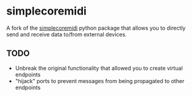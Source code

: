 simplecoremidi
==============

A fork of the [simplecoremidi](https://pypi.python.org/pypi/simplecoremidi) python package that allows you to directly send and receive data to/from external devices.

TODO
----

  - Unbreak the original functionality that allowed you to create virtual endpoints
  - "hijack" ports to prevent messages from being propagated to other endpoints
